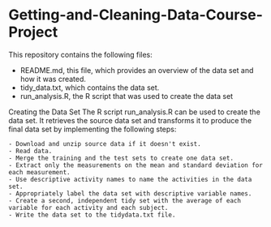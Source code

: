 # Getting-and-Cleaning-Data-Course-Project

This repository contains the following files:

  - README.md, this file, which provides an overview of the data set and how it was created.
  - tidy_data.txt, which contains the data set.
  - run_analysis.R, the R script that was used to create the data set
  
Creating the Data Set
The R script run_analysis.R can be used to create the data set. It retrieves the source data set and transforms it to produce the final data set by implementing the following steps:

    - Download and unzip source data if it doesn't exist.
    - Read data.
    - Merge the training and the test sets to create one data set.
    - Extract only the measurements on the mean and standard deviation for each measurement.
    - Use descriptive activity names to name the activities in the data set.
    - Appropriately label the data set with descriptive variable names.
    - Create a second, independent tidy set with the average of each variable for each activity and each subject.
    - Write the data set to the tidydata.txt file.
